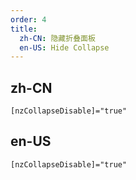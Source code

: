 ```yaml
---
order: 4
title:
  zh-CN: 隐藏折叠面板
  en-US: Hide Collapse
---
```


## zh-CN

`[nzCollapseDisable]="true"`

## en-US

`[nzCollapseDisable]="true"`
